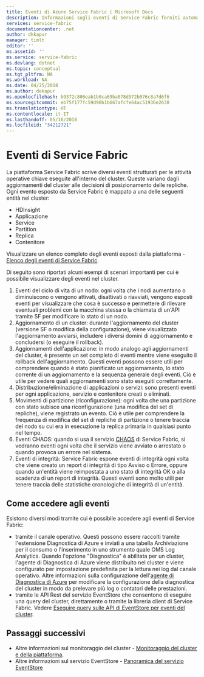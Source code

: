 ```yaml
---
title: Eventi di Azure Service Fabric | Microsoft Docs
description: Informazioni sugli eventi di Service Fabric forniti automaticamente per monitorare il cluster di Azure Service Fabric.
services: service-fabric
documentationcenter: .net
author: dkkapur
manager: timlt
editor: ''
ms.assetid: ''
ms.service: service-fabric
ms.devlang: dotnet
ms.topic: conceptual
ms.tgt_pltfrm: NA
ms.workload: NA
ms.date: 04/25/2018
ms.author: dekapur
ms.openlocfilehash: b9372c806eab1b0ca69ba078d972b076c8a7d6f6
ms.sourcegitcommit: eb75f177fc59d90b1b667afcfe64ac51936e2638
ms.translationtype: HT
ms.contentlocale: it-IT
ms.lasthandoff: 05/16/2018
ms.locfileid: "34212721"
---
```

# <a name="service-fabric-events"></a>Eventi di Service Fabric 

La piattaforma Service Fabric scrive diversi eventi strutturati per le attività operative chiave eseguite all'interno del cluster. Queste variano dagli aggiornamenti del cluster alle decisioni di posizionamento delle repliche. Ogni evento esposto da Service Fabric è mappato a una delle seguenti entità nel cluster:
* HDInsight
* Applicazione
* Service
* Partition
* Replica 
* Contenitore

Visualizzare un elenco completo degli eventi esposti dalla piattaforma - [Elenco degli eventi di Service Fabric](service-fabric-diagnostics-event-generation-operational.md).

Di seguito sono riportati alcuni esempi di scenari importanti per cui è possibile visualizzare degli eventi nel cluster. 
1. Eventi del ciclo di vita di un nodo: ogni volta che i nodi aumentano o diminuiscono o vengono attivati, disattivati o riavviati, vengono esposti eventi per visualizzare che cosa è successo e permettere di rilevare eventuali problemi con la macchina stessa o la chiamata di un'API tramite SF per modificare lo stato di un nodo.
1. Aggiornamento di un cluster: durante l'aggiornamento del cluster (versione SF o modifica della configurazione), viene visualizzato l'aggiornamento avviarsi, includere i diversi domini di aggiornamento e concludersi (o eseguire il rollback). 
1. Aggiornamenti dell'applicazione: in modo analogo agli aggiornamenti del cluster, è presente un set completo di eventi mentre viene eseguito il rollback dell'aggiornamento. Questi eventi possono essere utili per comprendere quando è stato pianificato un aggiornamento, lo stato corrente di un aggiornamento e la sequenza generale degli eventi. Ciò è utile per vedere quali aggiornamenti sono stato eseguiti correttamente.
1. Distribuzione/eliminazione di applicazioni o servizi: sono presenti eventi per ogni applicazione, servizio e contenitore creati o eliminati.
1. Movimenti di partizione (riconfigurazione): ogni volta che una partizione con stato subisce una riconfigurazione (una modifica del set di repliche), viene registrato un evento. Ciò è utile per comprendere la frequenza di modifica del set di repliche di partizione o tenere traccia del nodo su cui era in esecuzione la replica primaria in qualsiasi punto nel tempo.
1. Eventi CHAOS: quando si usa il servizio [CHAOS](service-fabric-controlled-chaos.md) di Service Fabric, si vedranno eventi ogni volta che il servizio viene avviato o arrestato o quando provoca un errore nel sistema.
1. Eventi di integrità: Service Fabric espone eventi di integrità ogni volta che viene creato un report di integrità di tipo Avviso o Errore, oppure quando un'entità viene reimpostata a uno stato di integrità OK o alla scadenza di un report di integrità. Questi eventi sono molto utili per tenere traccia delle statistiche cronologiche di integrità di un'entità. 

## <a name="how-to-access-events"></a>Come accedere agli eventi

Esistono diversi modi tramite cui è possibile accedere agli eventi di Service Fabric:
* tramite il canale operativo. Questi possono essere raccolti tramite l'estensione Diagnostica di Azure e inviati a una tabella Archiviazione per il consumo o l'inserimento in uno strumento quale OMS Log Analytics. Quando l'opzione "Diagnostica" è abilitata per un cluster, l'agente di Diagnostica di Azure viene distribuito nel cluster e viene configurato per impostazione predefinita per la lettura nei log dal canale operativo. Altre informazioni sulla configurazione dell'[agente di Diagnostica di Azure](service-fabric-diagnostics-event-aggregation-wad.md) per modificare la configurazione della diagnostica del cluster in modo da prelevare più log o contatori delle prestazioni. 
* tramite le API Rest del servizio EventStore che consentono di eseguire una query del cluster, direttamente o tramite la libreria client di Service Fabric. Vedere [Eseguire query sulle API di EventStore per eventi del cluster](service-fabric-diagnostics-eventstore-query.md).

## <a name="next-steps"></a>Passaggi successivi
* Altre informazioni sul monitoraggio del cluster - [Monitoraggio del cluster e della piattaforma](service-fabric-diagnostics-event-generation-infra.md).
* Altre informazioni sul servizio EventStore - [Panoramica del servizio EventStore](service-fabric-diagnostics-eventstore.md)
